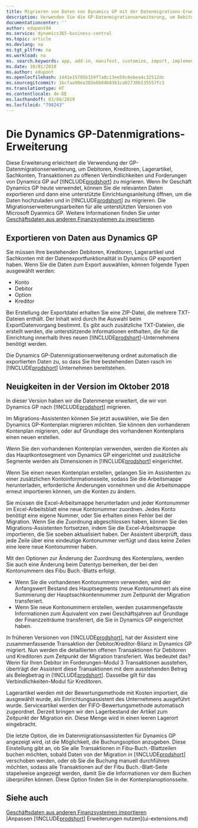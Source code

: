 ```yaml
---
title: Migrieren von Daten von Dynamics GP mit der Datenmigrations-Erweiterung | Microsoft Docs
description: Verwenden Sie die GP-Datenmigrationserweiterung, um Debitoren, Kreditoren, Lagerartikel, Sachkonten, Transaktionen zu offenen Verbindlichkeiten und Forderungen von Dynamics GP auf Business Central zu migrieren.
documentationcenter: ''
author: edupont04
ms.service: dynamics365-business-central
ms.topic: article
ms.devlang: na
ms.tgt_pltfrm: na
ms.workload: na
ms. search.keywords: app, add-in, manifest, customize, import, implement
ms.date: 10/01/2018
ms.author: edupont
ms.openlocfilehash: 1441e15785b159f7a8c13ee59c8ebea4c32512dc
ms.sourcegitcommit: 1bcfaa99ea302e6b84b8361ca02730b135557fc1
ms.translationtype: HT
ms.contentlocale: de-DE
ms.lasthandoff: 03/08/2019
ms.locfileid: "798243"
---
```

# <a name="the-dynamics-gp-data-migration-extension"></a>Die Dynamics GP-Datenmigrations-Erweiterung 
Diese Erweiterung erleichtert die Verwendung der GP-Datenmigrationserweiterung, um Debitoren, Kreditoren, Lagerartikel, Sachkonten, Transaktionen zu offenen Verbindlichkeiten und Forderungen von Dynamics GP auf [!INCLUDE[prodshort](includes/prodshort.md)] zu migrieren. Wenn Ihr Geschäft Dynamics GP heute verwendet, können Sie die relevanten Daten exportieren und dann eine unterstützte Einrichtungsanleitung öffnen, um die Daten hochzuladen und in [!INCLUDE[prodshort](includes/prodshort.md)] zu migrieren. Die Migrationserweiterungsarbeiten für alle unterstützten Versionen von Microsoft Dyanmics GP. Weitere Informationen finden Sie unter [Geschäftsdaten aus anderen Finanzsystemen zu importieren](across-import-data-configuration-packages.md).

## <a name="exporting-data-from-dynamics-gp"></a>Exportieren von Daten aus Dynamics GP
Sie müssen Ihre bestehenden Debitoren, Kreditoren, Lagerartikel und Sachkonten mit der Datenexportfunktionalität in Dynamics GP exportiert haben. Wenn Sie die Daten zum Export auswählen, können folgende Typen ausgewählt werden:

* Konto  
* Debitor  
* Option  
* Kreditor  

Bei Erstellung der Exportdatei erhalten Sie eine ZIP-Datei, die mehrere TXT-Dateien enthält. Der Inhalt wird durch Ihe Auswahl beim ExportDatenvorgang bestimmt.  Es gibt auch zusätzliche TXT-Dateien, die erstellt werden, die unterstützende Informationen enthalten, die für die Einrichtung innerhalb Ihres neuen [!INCLUDE[prodshort](includes/prodshort.md)]-Unternehmens benötigt werden.

Die Dynamics GP-Datenmigrationserweiterung ordnet automatisch die exportierten Daten zu, so dass Sie Ihre bestehenden Daten rasch im [!INCLUDE[prodshort](includes/prodshort.md)] Unternehmen bereitstehen.

## <a name="whats-new-in-the-october-2018-release"></a>Neuigkeiten in der Version im Oktober 2018

In dieser Version haben wir die Datenmenge erweitert, die wir von Dynamics GP nach [!INCLUDE[prodshort](includes/prodshort.md)] migrieren.

Im Migrations-Assistenten können Sie jetzt auswählen, wie Sie den Dynamics GP-Kontenplan migrieren möchten. Sie können den vorhandenen Kontenplan migrieren, oder auf Grundlage des vorhandenen Kontenplans einen neuen erstellen.  

Wenn Sie den vorhandenen Kontenplan verwenden, werden die Konten als das Hauptkontosegment von Dynamics GP eingerichtet und zusätzliche Segmente werden als Dimensionen in [!INCLUDE[prodshort](includes/prodshort.md)] eingerichtet.  

Wenn Sie einen neuen Kontenplan erstellen, gelangen Sie im Assistenten zu einer zusätzlichen Kontoinformationsseite, sodass Sie die Arbeitsmappe herunterladen, erforderliche Änderungen vornehmen und die Arbeitsmappe erneut importieren können, um die Konten zu ändern.  

Sie müssen die Excel-Arbeitsmappe herunterladen und jeder Kontonummer im Excel-Arbeitsblatt eine neue Kontonummer zuordnen. Jedes Konto benötigt eine eigene Nummer, oder Sie erhalten einen Fehler bei der Migration. Wenn Sie die Zuordnung abgeschlossen haben, können Sie den Migrations-Assistenten fortsetzen, indem Sie die Excel-Arbeitsmappe importieren, die Sie soeben aktualisiert haben. Der Assistent überprüft, dass jede Zeile über eine eindeutige Kontonummer verfügt und dass keine Zeilen eine leere neue Kontonummer haben.  

Mit den Optionen zur Änderung der Zuordnung des Kontenplans, werden Sie auch eine Änderung beim Datentyp bemerken, der bei den Kontonummern des Fibu Buch.-Blatts erfolgt.  

- Wenn Sie die vorhandenen Kontonummern verwenden, wird der Anfangswert Bestand des Hauptsegments (neue Kontonummer) als eine Summierung der Hauptsachkontennummer zum Zeitpunkt der Migration transferiert.  
- Wenn Sie neue Kontonummern erstellen, werden zusammengefasste Informationen zum Äquivalent von zwei Geschäftsjahren auf Grundlage der Finanzzeiträume transferiert, die Sie in Dynamics GP eingerichtet haben.

In früheren Versionen von [!INCLUDE[prodshort](includes/prodshort.md)], hat der Assistent eine zusammenfassende Transaktion der Debitor/Kreditor-Bilanz in Dynamics GP migriert. Nun werden die detaillierten offenen Transaktionen für Debitoren und Kreditoren zum Zeitpunkt der Migration transferiert. Was bedeutet das? Wenn für Ihren Debitor im Forderungen-Modul 3 Transaktionen ausstehen, überträgt der Assistent diese Transaktionen mit dem ausstehenden Betrag als Belegbetrag in [!INCLUDE[prodshort](includes/prodshort.md)]. Dasselbe gilt für das Verbindlichkeiten-Modul für Kreditoren.  

Lagerartikel werden mit der Bewertungsmethode mit Kosten importiert, die ausgewählt wurde, als Einrichtungsassistent des Unternehmens ausgeführt wurde. Serviceartikel werden der FIFO-Bewertungsmethode automatisch zugeordnet. Derzeit bringen wir den Lagerbestand der Artikel zum Zeitpunkt der Migration ein.  Diese Menge wird in einen leeren Lagerort eingebracht.  

Die letzte Option, die im Datenmigrationsassistenten für Dynamics GP angezeigt wird, ist die Möglichkeit, die Buchungsoption anzugeben. Diese Einstellung gibt an, ob Sie alle Transaktionen in Fibu-Buch.-Blattzeilen buchen möchten, sobald Daten von der Migration in [!INCLUDE[prodshort](includes/prodshort.md)] verschoben werden, oder ob Sie die Buchung manuell durchführen möchten, sodass alle Transaktionen auf der Fibu Buch.-Blatt-Seite stapelweise angezeigt werden, damit Sie die Informationen vor dem Buchen überprüfen können. Diese Option finden Sie in der Kontenplanoptionsseite.


## <a name="see-also"></a>Siehe auch
[Geschäftsdaten aus anderen Finanzsystemen importieren](across-import-data-configuration-packages.md)  
[Anpassen [!INCLUDE[prodshort](includes/prodshort.md)] Erweiterungen nutzen](ui-extensions.md)  

